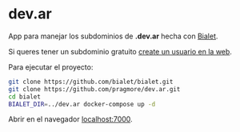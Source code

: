 dev.ar
======

App para manejar los subdominios de **.dev.ar** hecha con [Bialet](https://bialet.dev).

Si queres tener un subdominio gratuito [create un usuario en la web](https://home.dev.ar).

Para ejecutar el proyecto:

```bash
git clone https://github.com/bialet/bialet.git
git clone https://github.com/pragmore/dev.ar.git
cd bialet
BIALET_DIR=../dev.ar docker-compose up -d
```

Abrir en el navegador [localhost:7000](http://localhost:7000).
